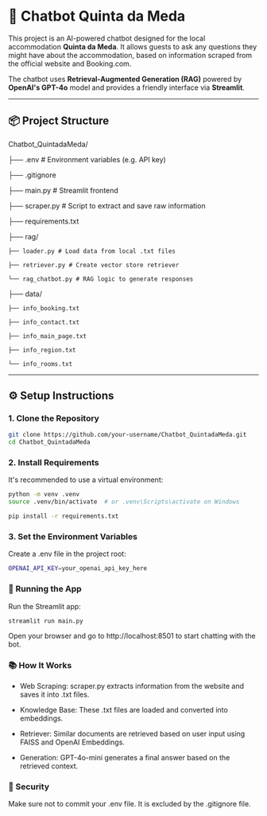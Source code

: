# 🤖 Chatbot Quinta da Meda

This project is an AI-powered chatbot designed for the local accommodation **Quinta da Meda**. It allows guests to ask any questions they might have about the accommodation, based on information scraped from the official website and Booking.com.

The chatbot uses **Retrieval-Augmented Generation (RAG)** powered by **OpenAI's GPT-4o** model and provides a friendly interface via **Streamlit**.

---

## 📦 Project Structure

Chatbot_QuintadaMeda/

├── .env # Environment variables (e.g. API key)

├── .gitignore

├── main.py # Streamlit frontend

├── scraper.py # Script to extract and save raw information

├── requirements.txt

├── rag/

    ├── loader.py # Load data from local .txt files

    ├── retriever.py # Create vector store retriever

    └── rag_chatbot.py # RAG logic to generate responses

├── data/

    ├── info_booking.txt

    ├── info_contact.txt

    ├── info_main_page.txt

    ├── info_region.txt

    └── info_rooms.txt


---

## ⚙️ Setup Instructions

### 1. Clone the Repository

```bash
git clone https://github.com/your-username/Chatbot_QuintadaMeda.git
cd Chatbot_QuintadaMeda
```

### 2. Install Requirements
It's recommended to use a virtual environment:

```bash
python -m venv .venv
source .venv/bin/activate  # or .venv\Scripts\activate on Windows

pip install -r requirements.txt
```

### 3. Set the Environment Variables
Create a .env file in the project root:

```bash
OPENAI_API_KEY=your_openai_api_key_here
```

### 🚀 Running the App
Run the Streamlit app:

```bash
streamlit run main.py
```

Open your browser and go to http://localhost:8501 to start chatting with the bot.

### 📚 How It Works
- Web Scraping: scraper.py extracts information from the website and saves it into .txt files.

- Knowledge Base: These .txt files are loaded and converted into embeddings.

- Retriever: Similar documents are retrieved based on user input using FAISS and OpenAI Embeddings.

- Generation: GPT-4o-mini generates a final answer based on the retrieved context.

### 🔐 Security
Make sure not to commit your .env file. It is excluded by the .gitignore file.
